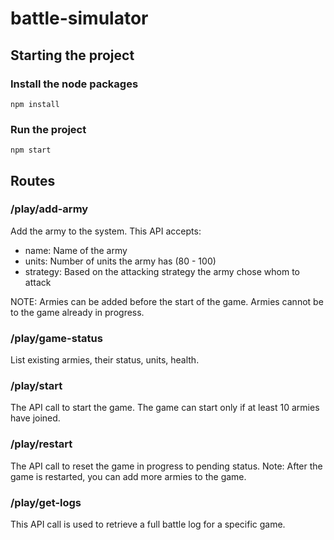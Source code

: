 # battle-simulator

## Starting the project

### Install the node packages

```
npm install
```

### Run the project

```
npm start
```


## Routes

### /play/add-army
Add the army to the system. This API accepts:

* name: Name of the army
* units: Number of units the army has (80 - 100)
* strategy: Based on the attacking strategy the army chose whom to attack

NOTE: Armies can be added before the start of the game. Armies cannot be to the game already in progress.

### /play/game-status
List existing armies, their status, units, health.

### /play/start
The API call to start the game. The game can start only if at least 10 armies have joined.

### /play/restart
The API call to reset the game in progress to pending status.
Note: After the game is restarted, you can add more armies to the game.

### /play/get-logs
This API call is used to retrieve a full battle log for a specific game.

